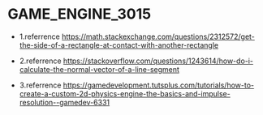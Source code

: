 # GAME_ENGINE_3015
* 1.referrence
https://math.stackexchange.com/questions/2312572/get-the-side-of-a-rectangle-at-contact-with-another-rectangle

* 2.referrence
https://stackoverflow.com/questions/1243614/how-do-i-calculate-the-normal-vector-of-a-line-segment

* 3.referrence
https://gamedevelopment.tutsplus.com/tutorials/how-to-create-a-custom-2d-physics-engine-the-basics-and-impulse-resolution--gamedev-6331
